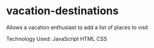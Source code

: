 # vacation-destinations
Allows a vacation enthusiast to add a list of places to visit


Technology Used:
JavaScript
HTML
CSS